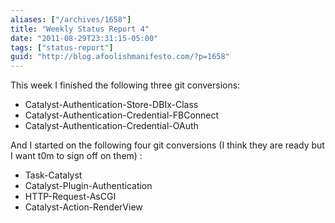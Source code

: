 ```yaml
---
aliases: ["/archives/1658"]
title: "Weekly Status Report 4"
date: "2011-08-29T23:31:15-05:00"
tags: ["status-report"]
guid: "http://blog.afoolishmanifesto.com/?p=1658"
---
```

This week I finished the following three git conversions:

- Catalyst-Authentication-Store-DBIx-Class
- Catalyst-Authentication-Credential-FBConnect
- Catalyst-Authentication-Credential-OAuth

And I started on the following four git conversions (I think they are ready but
I want t0m to sign off on them) :

- Task-Catalyst
- Catalyst-Plugin-Authentication
- HTTP-Request-AsCGI
- Catalyst-Action-RenderView
